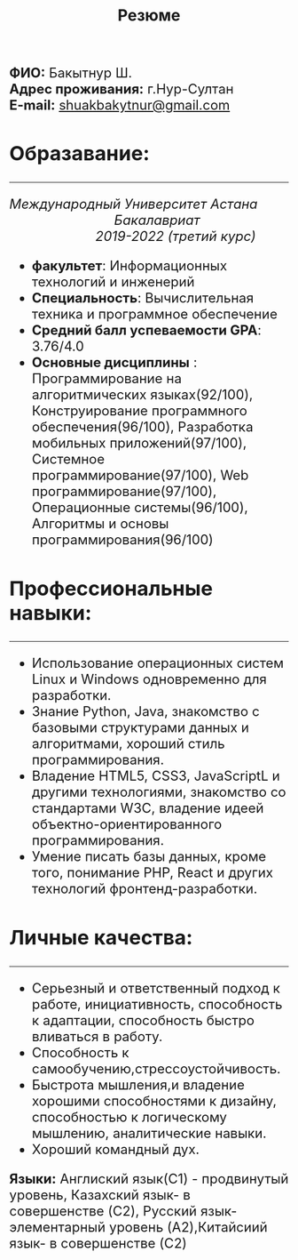 <!-- <font face="Times New Roman"><center><font size=8 face="Times New Roman">**Резюме**</font></center> -->
<h1 align = "center">Резюме</h1>
<!-- <img align="right" width = '130' height ='170' src ="D:\cv.JPG"/> -->
<font size="5">
&nbsp;
&nbsp;
&nbsp;
&nbsp;  
  
**ФИО:** Бакытнур Ш.  
**Адрес проживания:** г.Нур-Султан  
**E-mail:** shuakbakytnur@gmail.com 
<!-- **Телефон:** +7 (708) 309-03-81-->
<!-- **Github:** https://github.com/Bakytnur16 --> 

<!-- **Цель:** Получение должности исполнительного помощника в GPI Group. -->
## Образавание:
***
*Международный Университет Астана* &nbsp;&nbsp;&nbsp;&nbsp;&nbsp;&nbsp;&nbsp;&nbsp;&nbsp;&nbsp;&nbsp;&nbsp;&nbsp;&nbsp;&nbsp;&nbsp;&nbsp;&nbsp;&nbsp;&nbsp;&nbsp;&nbsp;&nbsp;&nbsp;&nbsp;&nbsp;&nbsp;&nbsp;*Бакалавриат* &nbsp;&nbsp;&nbsp;&nbsp;&nbsp;&nbsp;&nbsp;&nbsp;&nbsp;&nbsp;&nbsp;&nbsp;&nbsp;&nbsp;&nbsp;&nbsp;&nbsp;&nbsp;&nbsp;&nbsp;&nbsp;&nbsp;&nbsp;*2019-2022 (третий курс)*
+ __факультет__: Информационных технологий и инженерий
+ __Специальность__: Вычислительная техника и программное обеспечение
+ __Средний балл успеваемости GPA__: 3.76/4.0
+ __Основные дисциплины__ : Программирование на алгоритмических языках(92/100), Конструирование программного обеспечения(96/100), Разработка мобильных приложений(97/100), Системное программирование(97/100), Web программирование(97/100), Операционные системы(96/100), Алгоритмы и основы программирования(96/100)

## Профессиональные навыки: 
***
- Использование операционных систем Linux и Windows одновременно для разработки.
- Знание Python, Java, знакомство с базовыми структурами данных и алгоритмами, хороший стиль программирования.
- Владение HTML5, CSS3, JavaScriptL и другими технологиями, знакомство со стандартами W3C, владение идеей объектно-ориентированного программирования.
- Умение писать базы данных, кроме того, понимание PHP, React и других технологий фронтенд-разработки.

## Личные качества: 
***
-  Серьезный и ответственный подход к работе, инициативность, способность к адаптации, способность быстро вливаться в работу.
- Способность к самообучению,стрессоустойчивость.
-  Быстрота мышления,и владение хорошими способностями к дизайну, способностью к логическому мышлению, аналитические навыки.
-  Хороший командный дух.

**Языки:** Англиский язык(C1) - продвинутый уровень, Казахский язык- в совершенстве (C2), Русский язык-элементарный уровень (A2),Китайсиий язык- в совершенстве (C2)
</font>
</font>
